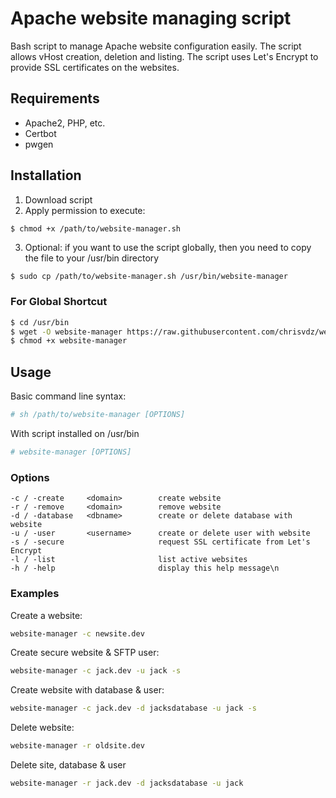 
Apache website managing script
===========

Bash script to manage Apache website configuration easily.
The script allows vHost creation, deletion and listing.
The script uses Let's Encrypt to provide SSL certificates on the websites.

## Requirements ##

- Apache2, PHP, etc.
- Certbot
- pwgen

## Installation ##

1. Download script
2. Apply permission to execute:
```
$ chmod +x /path/to/website-manager.sh
```
3. Optional: if you want to use the script globally, then you need to copy the file to your /usr/bin directory
```bash
$ sudo cp /path/to/website-manager.sh /usr/bin/website-manager
```

### For Global Shortcut ###

```bash
$ cd /usr/bin
$ wget -O website-manager https://raw.githubusercontent.com/chrisvdz/website-manager/main/website-manager.sh
$ chmod +x website-manager
```

## Usage ##

Basic command line syntax:
```bash
# sh /path/to/website-manager [OPTIONS]
```

With script installed on /usr/bin
```bash
# website-manager [OPTIONS]
```

### Options ###

```
-c / -create     <domain>        create website
-r / -remove     <domain>        remove website
-d / -database   <dbname>        create or delete database with website
-u / -user       <username>      create or delete user with website
-s / -secure                     request SSL certificate from Let's Encrypt
-l / -list                       list active websites
-h / -help                       display this help message\n
```

### Examples ###

Create a website:
```bash
website-manager -c newsite.dev
```
Create secure website & SFTP user:
```bash
website-manager -c jack.dev -u jack -s
```
Create website with database & user:
```bash
website-manager -c jack.dev -d jacksdatabase -u jack -s
```

Delete website:
```bash
website-manager -r oldsite.dev
```
Delete site, database & user
```bash
website-manager -r jack.dev -d jacksdatabase -u jack
```
